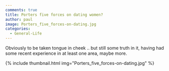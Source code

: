 ```yaml
---
comments: true
title: Porters five forces on dating women?
author: paul
image: Porters_five_forces-on-dating.jpg
categories:
  - General-Life
---
```

Obviously to be taken tongue in cheek .. but still some truth in it, having had some recent experience in at least one area, maybe more.

{% include thumbnail.html img="Porters_five_forces-on-dating.jpg" %}

